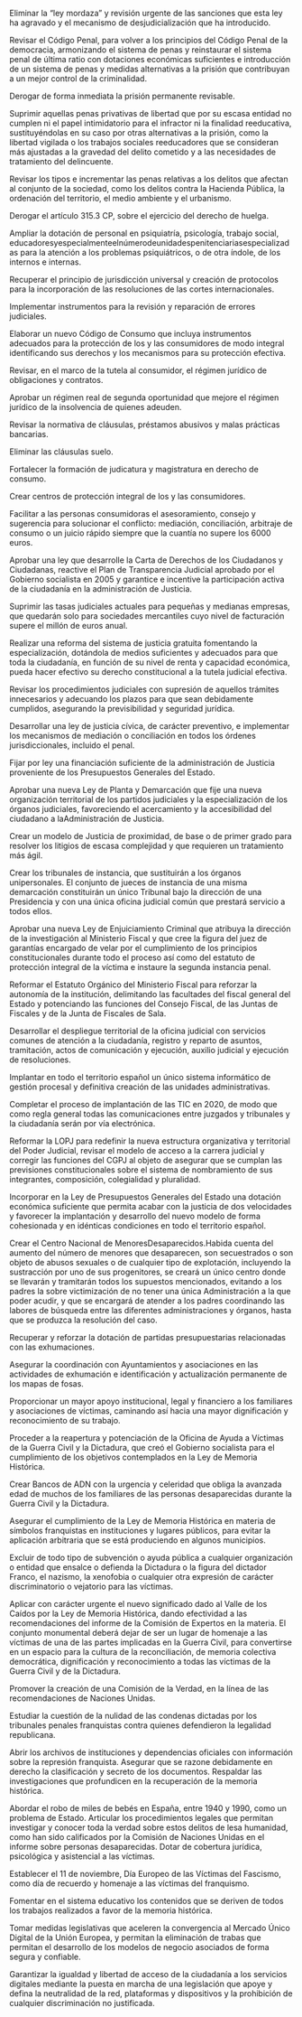 
Eliminar la “ley mordaza” y revisión urgente de las sanciones que esta ley ha
agravado y el mecanismo de desjudicialización que ha introducido.

Revisar el Código Penal, para volver a los principios del Código Penal de la
democracia, armonizando el sistema de penas y reinstaurar el sistema penal
de última ratio con dotaciones económicas suficientes e introducción de un
sistema de penas y medidas alternativas a la prisión que contribuyan a un mejor
control de la criminalidad.

Derogar de forma inmediata la prisión permanente revisable.

Suprimir aquellas penas privativas de libertad que por su escasa entidad no
cumplen ni el papel intimidatorio para el infractor ni la finalidad reeducativa,
sustituyéndolas en su caso por otras alternativas a la prisión, como la libertad
vigilada o los trabajos sociales reeducadores que se consideran más ajustadas
a la gravedad del delito cometido y a las necesidades de tratamiento del
delincuente.

Revisar los tipos e incrementar las penas relativas a los delitos que afectan
al conjunto de la sociedad, como los delitos contra la Hacienda Pública, la
ordenación del territorio, el medio ambiente y el urbanismo.

Derogar el artículo 315.3 CP, sobre el ejercicio del derecho de huelga.

Ampliar la dotación de personal en psiquiatría, psicología, trabajo social,
educadoresyespecialmenteelnúmerodeunidadespenitenciariasespecializadas
para la atención a los problemas psiquiátricos, o de otra índole, de los internos
e internas.

Recuperar el principio de jurisdicción universal y creación de protocolos para la
incorporación de las resoluciones de las cortes internacionales.

Implementar instrumentos para la revisión y reparación de errores judiciales.

Elaborar un nuevo Código de Consumo que incluya instrumentos adecuados
para la protección de los y las consumidores de modo integral identificando sus
derechos y los mecanismos para su protección efectiva.

Revisar, en el marco de la tutela al consumidor, el régimen jurídico de
obligaciones y contratos.

Aprobar un régimen real de segunda oportunidad que mejore el régimen jurídico
de la insolvencia de quienes adeuden.

Revisar la normativa de cláusulas, préstamos abusivos y malas prácticas
bancarias.

Eliminar las cláusulas suelo.

Fortalecer la formación de judicatura y magistratura en derecho de consumo.

Crear centros de protección integral de los y las consumidores.

Facilitar a las personas consumidoras el asesoramiento, consejo y sugerencia
para solucionar el conflicto: mediación, conciliación, arbitraje de consumo o un
juicio rápido siempre que la cuantía no supere los 6000 euros.

Aprobar una ley que desarrolle la Carta de Derechos de los Ciudadanos y
Ciudadanas, reactive el Plan de Transparencia Judicial aprobado por el Gobierno
socialista en 2005 y garantice e incentive la participación activa de la ciudadanía
en la administración de Justicia.

Suprimir las tasas judiciales actuales para pequeñas y medianas empresas, que
quedarán solo para sociedades mercantiles cuyo nivel de facturación supere el
millón de euros anual.

Realizar una reforma del sistema de justicia gratuita fomentando la
especialización, dotándola de medios suficientes y adecuados para que toda la
ciudadanía, en función de su nivel de renta y capacidad económica, pueda hacer
efectivo su derecho constitucional a la tutela judicial efectiva.

Revisar los procedimientos judiciales con supresión de aquellos trámites
innecesarios y adecuando los plazos para que sean debidamente cumplidos,
asegurando la previsibilidad y seguridad jurídica.

Desarrollar una ley de justicia cívica, de carácter preventivo, e implementar los
mecanismos de mediación o conciliación en todos los órdenes jurisdiccionales,
incluido el penal.

Fijar por ley una financiación suficiente de la administración de Justicia
proveniente de los Presupuestos Generales del Estado.

Aprobar una nueva Ley de Planta y Demarcación que fije una nueva organización
territorial de los partidos judiciales y la especialización de los órganos judiciales,
favoreciendo el acercamiento y la accesibilidad del ciudadano a laAdministración
de Justicia.

Crear un modelo de Justicia de proximidad, de base o de primer grado para
resolver los litigios de escasa complejidad y que requieren un tratamiento más
ágil.

Crear los tribunales de instancia, que sustituirán a los órganos unipersonales.
El conjunto de jueces de instancia de una misma demarcación constituirán
un único Tribunal bajo la dirección de una Presidencia y con una única oficina
judicial común que prestará servicio a todos ellos.

Aprobar una nueva Ley de Enjuiciamiento Criminal que atribuya la dirección de
la investigación al Ministerio Fiscal y que cree la figura del juez de garantías
encargado de velar por el cumplimiento de los principios constitucionales
durante todo el proceso así como del estatuto de protección integral de la
víctima e instaure la segunda instancia penal.

Reformar el Estatuto Orgánico del Ministerio Fiscal para reforzar la autonomía
de la institución, delimitando las facultades del fiscal general del Estado y
potenciando las funciones del Consejo Fiscal, de las Juntas de Fiscales y de la
Junta de Fiscales de Sala.

Desarrollar el despliegue territorial de la oficina judicial con servicios comunes
de atención a la ciudadanía, registro y reparto de asuntos, tramitación, actos de
comunicación y ejecución, auxilio judicial y ejecución de resoluciones.

Implantar en todo el territorio español un único sistema informático de gestión
procesal y definitiva creación de las unidades administrativas.

Completar el proceso de implantación de las TIC en 2020, de modo que como
regla general todas las comunicaciones entre juzgados y tribunales y la
ciudadanía serán por vía electrónica.

Reformar la LOPJ para redefinir la nueva estructura organizativa y territorial
del Poder Judicial, revisar el modelo de acceso a la carrera judicial y corregir
las funciones del CGPJ al objeto de asegurar que se cumplan las previsiones
constitucionales sobre el sistema de nombramiento de sus integrantes,
composición, colegialidad y pluralidad.

Incorporar en la Ley de Presupuestos Generales del Estado una dotación
económica suficiente que permita acabar con la justicia de dos velocidades y
favorecer la implantación y desarrollo del nuevo modelo de forma cohesionada
y en idénticas condiciones en todo el territorio español.

Crear el Centro Nacional de MenoresDesaparecidos.Habida cuenta del aumento
del número de menores que desaparecen, son secuestrados o son objeto de
abusos sexuales o de cualquier tipo de explotación, incluyendo la sustracción
por uno de sus progenitores, se creará un único centro donde se llevarán y
tramitarán todos los supuestos mencionados, evitando a los padres la sobre
victimización de no tener una única Administración a la que poder acudir, y que
se encargará de atender a los padres coordinando las labores de búsqueda entre
las diferentes administraciones y órganos, hasta que se produzca la resolución
del caso.

Recuperar y reforzar la dotación de partidas presupuestarias relacionadas con
las exhumaciones.

Asegurar la coordinación con Ayuntamientos y asociaciones en las actividades de
exhumación e identificación y actualización permanente de los mapas de fosas.

Proporcionar un mayor apoyo institucional, legal y financiero a los familiares
y asociaciones de víctimas, caminando así hacia una mayor dignificación y
reconocimiento de su trabajo.

Proceder a la reapertura y potenciación de la Oficina de Ayuda a Víctimas de la
Guerra Civil y la Dictadura, que creó el Gobierno socialista para el cumplimiento
de los objetivos contemplados en la Ley de Memoria Histórica.

Crear Bancos de ADN con la urgencia y celeridad que obliga la avanzada edad de
muchos de los familiares de las personas desaparecidas durante la Guerra Civil
y la Dictadura.

Asegurar el cumplimiento de la Ley de Memoria Histórica en materia de
símbolos franquistas en instituciones y lugares públicos, para evitar la aplicación
arbitraria que se está produciendo en algunos municipios.

Excluir de todo tipo de subvención o ayuda pública a cualquier organización o
entidad que ensalce o defienda la Dictadura o la figura del dictador Franco, el
nazismo, la xenofobia o cualquier otra expresión de carácter discriminatorio o
vejatorio para las víctimas.

Aplicar con carácter urgente el nuevo significado dado al Valle de los Caídos por la
Ley de Memoria Histórica, dando efectividad a las recomendaciones del informe
de la Comisión de Expertos en la materia. El conjunto monumental deberá dejar
de ser un lugar de homenaje a las víctimas de una de las partes implicadas en la
Guerra Civil, para convertirse en un espacio para la cultura de la reconciliación,
de memoria colectiva democrática, dignificación y reconocimiento a todas las
víctimas de la Guerra Civil y de la Dictadura.

Promover la creación de una Comisión de la Verdad, en la línea de las
recomendaciones de Naciones Unidas.

Estudiar la cuestión de la nulidad de las condenas dictadas por los tribunales
penales franquistas contra quienes defendieron la legalidad republicana.

Abrir los archivos de instituciones y dependencias oficiales con información
sobre la represión franquista. Asegurar que se razone debidamente en derecho
la clasificación y secreto de los documentos. Respaldar las investigaciones que
profundicen en la recuperación de la memoria histórica.

Abordar el robo de miles de bebés en España, entre 1940 y 1990, como un
problema de Estado. Articular los procedimientos legales que permitan
investigar y conocer toda la verdad sobre estos delitos de lesa humanidad, como
han sido calificados por la Comisión de Naciones Unidas en el informe sobre
personas desaparecidas. Dotar de cobertura jurídica, psicológica y asistencial a
las víctimas.

Establecer el 11 de noviembre, Día Europeo de las Víctimas del Fascismo, como
día de recuerdo y homenaje a las víctimas del franquismo.

Fomentar en el sistema educativo los contenidos que se deriven de todos los
trabajos realizados a favor de la memoria histórica.

Tomar medidas legislativas que aceleren la convergencia al Mercado Único
Digital de la Unión Europea, y permitan la eliminación de trabas que permitan
el desarrollo de los modelos de negocio asociados de forma segura y confiable.

Garantizar la igualdad y libertad de acceso de la ciudadanía a los servicios
digitales mediante la puesta en marcha de una legislación que apoye y defina
la neutralidad de la red, plataformas y dispositivos y la prohibición de cualquier
discriminación no justificada.
